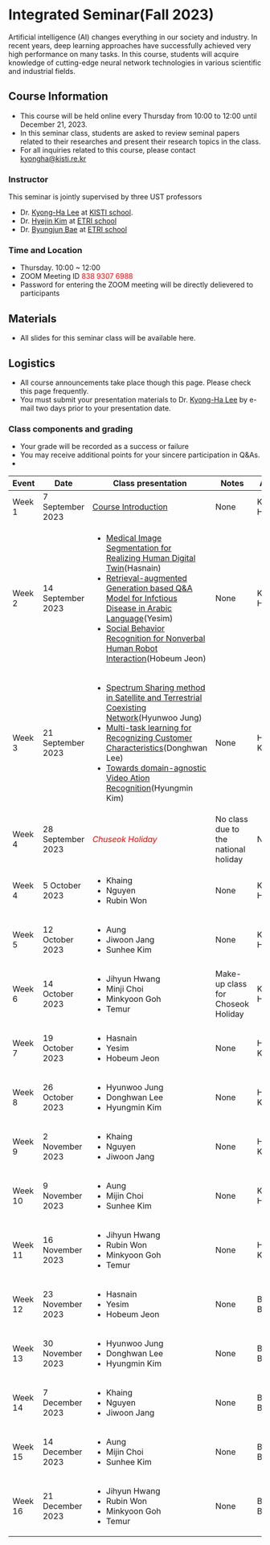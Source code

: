 # Integrated Seminar(Fall 2023)
Artificial intelligence (AI) changes everything in our society and industry. In recent years, deep learning approaches have successfully achieved very high performance on many tasks.
In this course, students will acquire knowledge of cutting-edge neural network technologies in various scientific and industrial fields.

## Course Information
- This course will be held online every Thursday from 10:00 to 12:00 until December 21, 2023.
- In this seminar class, students are asked to review seminal papers related to their researches and present their research topics in the class.
- For all inquiries related to this course, please contact kyongha@kisti.re.kr

### Instructor
This seminar is jointly supervised by three UST professors 
- Dr. <a href="mailto:kyongha@kisti.re.kr">Kyong-Ha Lee</a> at <a href="https://www.ust.ac.kr/prog/major/eng/sub03_03_02/IR/view.do?majorNo=32">KISTI school</a>.
- Dr. <a href="mailto:marisan@etri.re.kr">Hyejin Kim</a> at <a href="https://www.ust.ac.kr/prog/campus/campus_eng/sub36_04/36/majorView.do?majorNo=71&kind=information">ETRI school</a>
- Dr. <a href="mailto:1080i@etri.re.kr">Byungjun Bae</a> at <a href="https://www.ust.ac.kr/prog/campus/campus_eng/sub36_04/36/majorView.do?majorNo=70&kind=information">ETRI school</a>

### Time and Location
- Thursday. 10:00  ~ 12:00
- ZOOM Meeting ID<span style="color:red"> 838 9307 6988</span>
- Password for entering the ZOOM meeting will be directly delievered to participants 

## Materials
- All slides for this seminar class will be available here.
   
## Logistics
- All course announcements take place though this page. Please check this page frequently.
- You must submit your presentation materials to Dr. <a href="mailto:kyongha@kisti.re.kr">Kyong-Ha Lee</a> by e-mail two days prior to your presentation date.
  
### Class components and grading
- Your grade will be recorded as a success or failure 
- You may receive additional points for your sincere participation in Q&As.
- 
|Event|Date| Class presentation| Notes|Advisor|
|---------|----------|---------------------|------------|-----------
|Week 1|7 September 2023|<a href="https://github.com/bart7449/seminar2023/blob/main/HowToPresent.pdf">Course Introduction</a>| None|Kyong-Ha Lee|
|Week 2|14 September 2023|<ul><li><a href="https://github.com/bart7449/seminar2023/blob/main/week1_Hasnain.pdf">Medical Image Segmentation for Realizing Human Digital Twin</a>(Hasnain) <li><a href="https://github.com/bart7449/seminar2023/blob/main/week1_Yesim.pdf">Retrieval-augmented Generation based Q&A Model for Infctious Disease in Arabic Language</a>(Yesim) <li><a href="https://github.com/bart7449/seminar2023/blob/main/week1_Hobum.pdf">Social Behavior Recognition for Nonverbal Human Robot Interaction</a>(Hobeum Jeon)</ul> | None| Kyong-Ha Lee|
|Week 3|21 September 2023|<ul><li><a href="https://github.com/bart7449/seminar2023/blob/main/week2_Hyunwoo.pdf">Spectrum Sharing method in Satellite and Terrestrial Coexisting Network</a>(Hyunwoo Jung)<li><a href="https://github.com/bart7449/seminar2023/blob/main/week2_Donghwan.pdf">Multi-task learning for Recognizing Customer Characteristics</a>(Donghwan Lee)<li><a href="https://github.com/bart7449/seminar2023/blob/main/week2_Hyungmin.pdf">Towards domain-agnostic Video Ation Recognition</a>(Hyungmin Kim)</ul>| None| Hyejin Kim|
|Week 4|28 September 2023|*<span style="color:red">Chuseok Holiday</span>*|No class due to the national holiday|No class |
|Week 4|5 October 2023| <ul><li>Khaing<li>Nguyen<li>Rubin Won</ul> | None| Kyong-Ha Lee|
|Week 5|12 October 2023| <ul><li>Aung <li>Jiwoon Jang<li>Sunhee Kim</ul> |None| Kyong-Ha Lee|
|Week 6|14 October 2023| <ul><li>Jihyun Hwang<li>Minji Choi<li>Minkyoon Goh<li>Temur</ul> |  Make-up class for Choseok Holiday| Kyong-Ha Lee|
|Week 7|19 October 2023| <ul><li>Hasnain <li>Yesim <li>Hobeum Jeon </ul> | None| Hyejin Kim|
|Week 8|26 October 2023| <ul><li>Hyunwoo Jung <li>Donghwan Lee <li> Hyungmin Kim</ul>  | None|Hyejin Kim|
|Week 9|2 November 2023| <ul><li>Khaing<li>Nguyen<li>Jiwoon Jang</ul> | None| Hyejin Kim|
|Week 10|9 November 2023| <ul><li>Aung <li>Mijin Choi <li>Sunhee Kim</ul> | None| Kyong-Ha Lee |
|Week 11|16 November 2023| <ul><li>Jihyun Hwang<li>Rubin Won<li>Minkyoon Goh<li>Temur</ul>  | None|Hyejin Kim|
|Week 12|23 November 2023|<ul><li>Hasnain <li>Yesim <li>Hobeum Jeon </ul>  | None| Byungjun Bae|
|Week 13|30 November 2023| <ul><li>Hyunwoo Jung <li>Donghwan Lee <li> Hyungmin Kim</ul>  | None| Byungjun Bae|
|Week 14|7 December 2023|<ul><li>Khaing<li>Nguyen<li>Jiwoon Jang</ul>   | None| Byungjun Bae|
|Week 15|14 December 2023| <ul><li>Aung <li>Mijin Choi <li>Sunhee Kim</ul> | None| Byungjun Bae|
|Week 16|21 December 2023|  <ul><li>Jihyun Hwang<li>Rubin Won<li>Minkyoon Goh<li>Temur</ul>  | None| Byungjun Bae|


